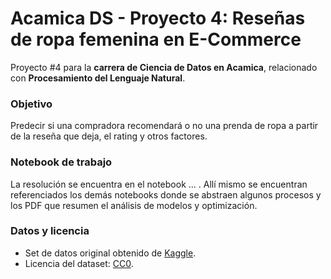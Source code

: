# Acamica DS - Proyecto 4: Reseñas de ropa femenina en E-Commerce
Proyecto #4 para la **carrera de Ciencia de Datos en Acamica**, relacionado con **Procesamiento del Lenguaje Natural**.

### Objetivo
Predecir si una compradora recomendará o no una prenda de ropa a partir de la reseña que deja, el rating y otros factores.

### Notebook de trabajo
La resolución se encuentra en el notebook ... . Allí mismo se encuentran referenciados los demás notebooks donde se abstraen algunos procesos y los PDF que resumen el análisis de modelos y optimización.

### Datos y licencia
- Set de datos original obtenido de [Kaggle](https://www.kaggle.com/nicapotato/womens-ecommerce-clothing-reviews).
- Licencia del dataset: [CC0](https://creativecommons.org/publicdomain/zero/1.0/).
